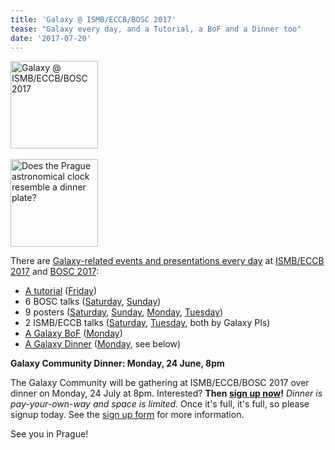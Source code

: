 ```yaml
---
title: 'Galaxy @ ISMB/ECCB/BOSC 2017'
tease: "Galaxy every day, and a Tutorial, a BoF and a Dinner too"
date: '2017-07-20'
---
```


<div class="right"><a href="/events/2017-ismb-bosc/"><img src="/src/images/logos/ismb-2017.png" alt="Galaxy @ ISMB/ECCB/BOSC 2017"  width="140" /></a><br /><br />
<a href="http://bit.ly/ismbdinnerpoll"><img src="/news/2017-06-ismb-dinner-poll/coincidence.gif" alt="Does the Prague astronomical clock resemble a dinner plate?"  width="140" /></a>
</div>

There are [Galaxy-related  events and presentations every day](/events/2017-ismb-bosc/) at [ISMB/ECCB 2017](https://www.iscb.org/ismbeccb2017) and [BOSC 2017](https://www.open-bio.org/wiki/BOSC_2017):

* [A tutorial](https://www.iscb.org/ismbeccb2017-program/tutorials#p6) ([Friday](/events/2017-ismb-bosc/#21-july-friday))
* 6 BOSC talks ([Saturday](/events/2017-ismb-bosc/#22-july-saturday), [Sunday](/events/2017-ismb-bosc/#23-july-sunday)) 
* 9 posters ([Saturday](/events/2017-ismb-bosc/#22-july-saturday), [Sunday](/events/2017-ismb-bosc/#23-july-sunday), [Monday](/events/2017-ismb-bosc/#24-july-monday), [Tuesday](/events/2017-ismb-bosc/#25-july-tuesday))
* 2 ISMB/ECCB talks ([Saturday](/events/2017-ismb-bosc/#22-july-saturday), [Tuesday](/events/2017-ismb-bosc/#25-july-tuesday), both by Galaxy PIs) 
* [A Galaxy BoF](https://www.iscb.org/ismbeccb2017-program/ismbeccb2017-bof) ([Monday](/events/2017-ismb-bosc/#24-july-monday))
* [A Galaxy Dinner](http://bit.ly/gxyismb2017bdinner) ([Monday](/events/2017-ismb-bosc/#24-july-monday), see below)
 

**Galaxy Community Dinner: Monday, 24 June, 8pm**

The Galaxy Community will be gathering at ISMB/ECCB/BOSC 2017 over dinner on Monday, 24 July at 8pm. Interested?  **Then [sign up now](http://bit.ly/gxyismb2017bdinner)!** *Dinner is pay-your-own-way and space is limited.* Once it's full, it's full, so please signup today.  See the [sign up form](http://bit.ly/gxyismb2017bdinner) for more information.

See you in Prague!  
